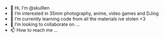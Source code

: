 - 👋 Hi, I’m @skulllen
- 👀 I’m interested in 35mm photography, anime, video games and DJing
- 🌱 I’m currently learning code from all the materials ive stolen <3
- 💞️ I’m looking to collaborate on ...
- 📫 How to reach me ...

<!---
skulllen/skulllen is a ✨ special ✨ repository because its `README.md` (this file) appears on your GitHub profile.
You can click the Preview link to take a look at your changes.
--->

